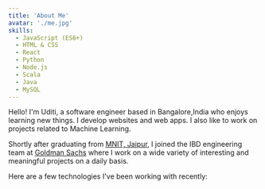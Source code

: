 ```yaml
---
title: 'About Me'
avatar: './me.jpg'
skills:
  - JavaScript (ES6+)
  - HTML & CSS
  - React
  - Python
  - Node.js
  - Scala
  - Java
  - MySQL
---
```


Hello! I'm Uditi, a software engineer based in Bangalore,India who enjoys learning new things. I develop websites and web apps. I also like to work on projects related to Machine Learning.

Shortly after graduating from [MNIT, Jaipur](https://www.mnit.ac.in/), I joined the IBD engineering team at [Goldman Sachs](https://www.goldmansachs.com/) where I work on a wide variety of interesting and meaningful projects on a daily basis.

Here are a few technologies I've been working with recently:
